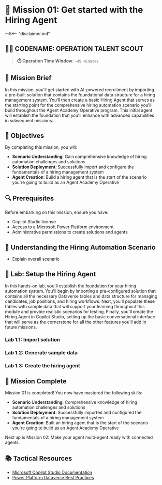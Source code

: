 # 🚨 Mission 01: Get started with the Hiring Agent

--8<-- "disclaimer.md"

## 🕵️‍♂️ CODENAME: OPERATION TALENT SCOUT

> **⏱️ Operation Time Window:** `~45 minutes`

## 🎯 Mission Brief

In this mission, you'll get started with AI-powered recruitment by importing a pre-built solution that contains the foundational data structure for a hiring management system. You'll then create a basic Hiring Agent that serves as the starting point for the comprehensive hiring automation scenario you'll build throughout the Agent Academy Operative program. This initial agent will establish the foundation that you'll enhance with advanced capabilities in subsequent missions.

## 🔎 Objectives

By completing this mission, you will:

- **Scenario Understanding**: Gain comprehensive knowledge of hiring automation challenges and solutions
- **Solution Deployment**: Successfully import and configure the fundamentals of a hiring management system
- **Agent Creation**: Build a hiring agent that is the start of the scenario you're going to build as an Agent Academy Operative

## 🔍 Prerequisites

Before embarking on this mission, ensure you have:

- Copilot Studio license
- Access to a Microsoft Power Platform environment
- Administrative permissions to create solutions and agents

## 🏢 Understanding the Hiring Automation Scenario

- Explain overall scenario

## 🧪 Lab: Setup the Hiring Agent

In this hands-on lab, you'll establish the foundation for your hiring automation system. You'll begin by importing a pre-configured solution that contains all the necessary Dataverse tables and data structure for managing candidates, job positions, and hiring workflows. Next, you'll populate these tables with sample data that will support your learning throughout this module and provide realistic scenarios for testing. Finally, you'll create the Hiring Agent in Copilot Studio, setting up the basic conversational interface that will serve as the cornerstone for all the other features you'll add in future missions.

### Lab 1.1: Import solution

### Lab 1.2: Generate sample data

### Lab 1.3: Create the hiring agent

## 🎉 Mission Complete

Mission 01 is completed! You now have mastered the following skills:

- **Scenario Understanding**: Comprehensive knowledge of hiring automation challenges and solutions
- **Solution Deployment**: Successfully imported and configured the fundamentals of a hiring management system
- **Agent Creation**: Built an hiring agent that is the start of the scenario you're going to build as an Agent Academy Operative

Next up is Mission 02: Make your agent multi-agent ready with connected agents.

## 📚 Tactical Resources

- [Microsoft Copilot Studio Documentation](https://docs.microsoft.com/copilot-studio)
- [Power Platform Dataverse Best Practices](https://docs.microsoft.com/power-platform/dataverse)
